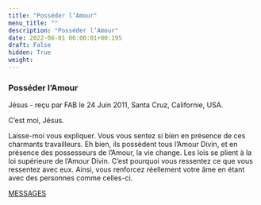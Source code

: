 ```yaml
---
title: "Posséder l’Amour"
menu_title: ""
description: "Posséder l’Amour"
date: 2022-06-01 06:00:01+00:195
draft: False
hidden: True
weight:
---
```

### Posséder l’Amour

Jésus - reçu par FAB le 24 Juin 2011, Santa Cruz, Californie, USA.

C’est moi, Jésus.

Laisse-moi vous expliquer. Vous vous sentez si bien en présence de ces charmants travailleurs. Eh bien, ils possèdent tous l’Amour Divin, et en présence des possesseurs de l’Amour, la vie change. Les lois se plient à la loi supérieure de l’Amour Divin. C’est pourquoi vous ressentez ce que vous ressentez avec eux. Ainsi, vous renforcez réellement votre âme en étant avec des personnes comme celles-ci.

[MESSAGES](fr-contemporary-messages/fr-contemporary-messages-by-date-order/fr-contemporary-messages-2011/)
